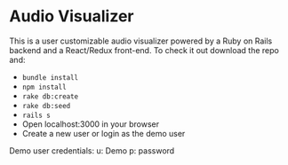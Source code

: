 # Audio Visualizer

This is a user customizable audio visualizer powered by a Ruby on Rails backend and a React/Redux front-end. To check it out download the repo and:

  - ```bundle install```
  - ```npm install```
  - ```rake db:create```
  - ```rake db:seed```
  - ```rails s```
  - Open localhost:3000 in your browser
  - Create a new user or login as the demo user

Demo user credentials:
u: Demo
p: password
